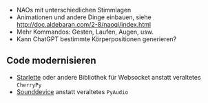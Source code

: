 - NAOs mit unterschiedlichen Stimmlagen
- Animationen und andere Dinge einbauen, siehe http://doc.aldebaran.com/2-8/naoqi/index.html
- Mehr Kommandos: Gesten, Laufen, Augen, usw.
- Kann ChatGPT bestimmte Körperpositionen generieren?

## Code modernisieren

- [Starlette](https://www.starlette.io) oder andere Bibliothek für Websocket anstatt veraltetes `CherryPy`
- [Sounddevice](https://github.com/spatialaudio/python-sounddevice/) anstatt veraltetes `PyAudio`
